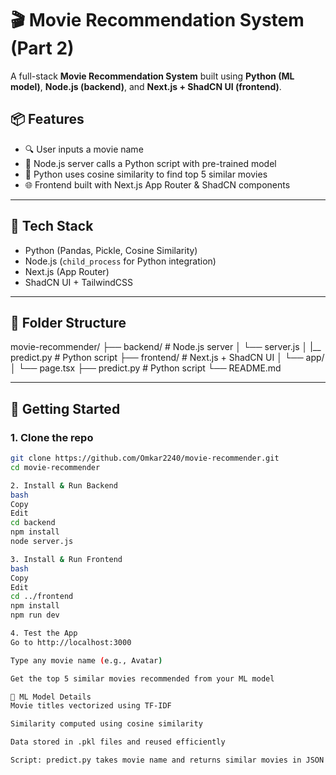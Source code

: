 
# 🎬 Movie Recommendation System (Part 2)

A full-stack **Movie Recommendation System** built using **Python (ML model)**, **Node.js (backend)**, and **Next.js + ShadCN UI (frontend)**.

## 📦 Features

- 🔍 User inputs a movie name
- 📡 Node.js server calls a Python script with pre-trained model
- 🧠 Python uses cosine similarity to find top 5 similar movies
- 🌐 Frontend built with Next.js App Router & ShadCN components

---

## 🧠 Tech Stack

- Python (Pandas, Pickle, Cosine Similarity)
- Node.js (`child_process` for Python integration)
- Next.js (App Router)
- ShadCN UI + TailwindCSS

---

## 📁 Folder Structure

movie-recommender/
├── backend/ # Node.js server
│ └── server.js
│ |__ predict.py # Python script
├── frontend/ # Next.js + ShadCN UI
│ └── app/
│ └── page.tsx
├── predict.py # Python script
└── README.md

---

## 🚀 Getting Started

### 1. Clone the repo

```bash
git clone https://github.com/Omkar2240/movie-recommender.git
cd movie-recommender

2. Install & Run Backend
bash
Copy
Edit
cd backend
npm install
node server.js

3. Install & Run Frontend
bash
Copy
Edit
cd ../frontend
npm install
npm run dev

4. Test the App
Go to http://localhost:3000

Type any movie name (e.g., Avatar)

Get the top 5 similar movies recommended from your ML model

🧠 ML Model Details
Movie titles vectorized using TF-IDF

Similarity computed using cosine similarity

Data stored in .pkl files and reused efficiently

Script: predict.py takes movie name and returns similar movies in JSON



